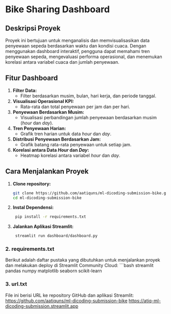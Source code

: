 # Bike Sharing Dashboard

## Deskripsi Proyek
Proyek ini bertujuan untuk menganalisis dan memvisualisasikan data penyewaan sepeda berdasarkan waktu dan kondisi cuaca. Dengan menggunakan dashboard interaktif, pengguna dapat memahami tren penyewaan sepeda, mengevaluasi performa operasional, dan menemukan korelasi antara variabel cuaca dan jumlah penyewaan.

## Fitur Dashboard
1. **Filter Data:**
   - Filter berdasarkan musim, bulan, hari kerja, dan periode tanggal.
2. **Visualisasi Operasional KPI:**
   - Rata-rata dan total penyewaan per jam dan per hari.
3. **Penyewaan Berdasarkan Musim:**
   - Visualisasi perbandingan jumlah penyewaan berdasarkan musim (_hour_ dan _day_).
4. **Tren Penyewaan Harian:**
   - Grafik tren harian untuk data _hour_ dan _day_.
5. **Distribusi Penyewaan Berdasarkan Jam:**
   - Grafik batang rata-rata penyewaan untuk setiap jam.
6. **Korelasi antara Data _Hour_ dan _Day_:**
   - Heatmap korelasi antara variabel _hour_ dan _day_.

## Cara Menjalankan Proyek
1. **Clone repository:**
   ```bash
   git clone https://github.com/aatiquns/ml-dicoding-submission-bike.git
   cd ml-dicoding-submission-bike
3. **Instal Dependensi:**
   ```bash
    pip install -r requirements.txt
4. **Jalankan Aplikasi Streamlit:**
   ```bash
    streamlit run dashboard/dashboard.py

### **2. requirements.txt**
Berikut adalah daftar pustaka yang dibutuhkan untuk menjalankan proyek dan melakukan deploy di Streamlit Community Cloud:
    ```bash
    streamlit pandas numpy matplotlib seaborn scikit-learn

### **3. url.txt**
File ini berisi URL ke repository GitHub dan aplikasi Streamlit:
    https://github.com/aatiquns/ml-dicoding-submission-bike https://atiq-ml-dicoding-submission.streamlit.app